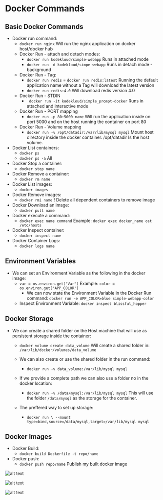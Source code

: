 # Docker Commands

## Basic Docker Commands

* Docker run command:
    * `docker run nginx` Will run the nginx application on docker host/docker hub
    * Docker Run - attach and detach modes:
        * `docker run kodekloud/simple-webapp` Runs in attached mode
        * `docker run -d kodekloud/simpe-webapp` Runs in detach mode - background
    * Docker Run - Tag:
        * `docker run redis` = `docker run redis:latest` Running the default application name without a Tag will download the latest version
        * `docker run redis:4.0` Will download redis version 4.0
    * Docker Run - STDIN
        * ` docker run -it kodekloud/simple_prompt-docker` Runs in attached and interactive mode
    * Docker Run - PORT mapping
        * `docker run -p 80:5000 name` Will run the application inside on port 5000 and on the host running the container on port 80
    * Docker Run - Volume mapping
        * `docker run -v /opt/datadir:/var/lib/mysql mysql` Mount host directory inside the docker container. /opt/datadir Is the host volume.
* Docker List containers:
    * `docker ps` 
    * `docker ps -a` All
* Docker Stop a container:
    * `docker stop name`
* Docker Remove a container:
    * `docker rm name`
* Docker List images:
    * `docker images`
* Docker Remove images:
    * `docker rmi name` ! Delete all dependent containers to remove image
* Docker Download an image:
    * `docker pull name`
* Docker execute a command:
    * `docker exec name command` Example: `docker exec docker_name cat /etc/hosts`
* Docker Inspect container:
    * `docker inspect name`
* Docker Container Logs:
    * `docker logs name`

## Environment Variables

* We can set an Environment Variable as the following in the docker image:
    * `var = os.environ.get("Var")` Example: `color = os.environ.get('APP_COLOR')`
        * We can now state the Environment Variable in the Docker Run command: `docker run -e APP_COLOR=blue simple-webapp-color`
    * Inspect Environment Variable: `docker inspect blissful_hopper`

## Docker Storage
    
* We can create a shared folder on the Host machine that will use as persistent storage inside the container:
    * `docker volume create data_volume` Will create a shared folder in: `/var/lib/docker/volumes/data_volume`
    * We can also create or use the shared folder in the run command: 
        * `docker run -v data_volume:/var/lib/mysql mysql`
    * If we provide a complete path we can also use a folder no in the docker location:
        * `docker run -v /data/mysql:/var/lib/mysql mysql` This will use the folder `/data/mysql` as the storage for the container.
    
    * The preffered way to set up storage:
        * `docker run \ --mount type=bind,source=/data/mysql,target=/var/lib/mysql mysql`


## Docker Images

* Docker Build:
    * `docker build Dockerfile -t repo/name`
* Docker push:
    * `docker push repo/name` Publish my built docker image

![alt text](https://github.com/DorBitton/certified-kubernetes-administrator/blob/main/Docker%20for%20Beginners/Images/How%20to%20create%20my%20own%20image.PNG)

![alt text](https://github.com/DorBitton/certified-kubernetes-administrator/blob/main/Docker%20for%20Beginners/Images/DockerFile.PNG)

![alt text](https://github.com/DorBitton/certified-kubernetes-administrator/blob/main/Docker%20for%20Beginners/Images/LayeredArchitecture.PNG)
